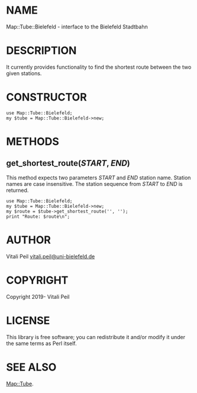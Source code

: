 # NAME

Map::Tube::Bielefeld - interface to the Bielefeld Stadtbahn

# DESCRIPTION

It currently provides functionality to find the shortest route between
the two given stations.

# CONSTRUCTOR

    use Map::Tube::Bielefeld;
    my $tube = Map::Tube::Bielefeld->new;

# METHODS

## get\_shortest\_route(_START_, _END_)

This method expects two parameters _START_ and _END_ station name.
Station names are case insensitive. The station sequence from _START_
to _END_ is returned.

    use Map::Tube::Bielefeld;
    my $tube = Map::Tube::Bielefeld->new;
    my $route = $tube->get_shortest_route('', '');
    print "Route: $route\n";

# AUTHOR

Vitali Peil <vitali.peil@uni-bielefeld.de>

# COPYRIGHT

Copyright 2019- Vitali Peil

# LICENSE

This library is free software; you can redistribute it and/or modify
it under the same terms as Perl itself.

# SEE ALSO

[Map::Tube](https://metacpan.org/pod/Map::Tube).
